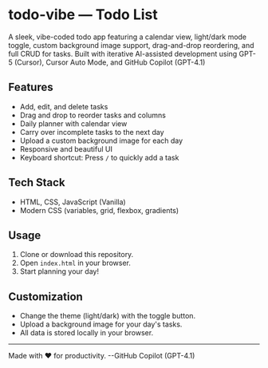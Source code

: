 # todo-vibe — Todo List

A sleek, vibe-coded todo app featuring a calendar view, light/dark mode toggle, custom background image support, drag-and-drop reordering, and full CRUD for tasks. Built with iterative AI-assisted development using GPT-5 (Cursor), Cursor Auto Mode, and GitHub Copilot (GPT-4.1)

## Features
- Add, edit, and delete tasks
- Drag and drop to reorder tasks and columns
- Daily planner with calendar view
- Carry over incomplete tasks to the next day
- Upload a custom background image for each day
- Responsive and beautiful UI
- Keyboard shortcut: Press `/` to quickly add a task

## Tech Stack
- HTML, CSS, JavaScript (Vanilla)
- Modern CSS (variables, grid, flexbox, gradients)

## Usage
1. Clone or download this repository.
2. Open `index.html` in your browser.
3. Start planning your day!

## Customization
- Change the theme (light/dark) with the toggle button.
- Upload a background image for your day's tasks.
- All data is stored locally in your browser.

---

Made with ❤️ for productivity. --GitHub Copilot (GPT-4.1)

